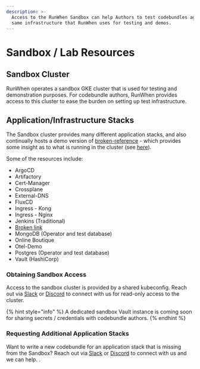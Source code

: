 ```yaml
---
description: >-
  Access to the RunWhen Sandbox can help Authors to test codebundles against the
  same infrastructure that RunWhen uses for testing and demos.
---
```


# Sandbox / Lab Resources

## Sandbox Cluster

RunWhen operates a sandbox GKE cluster that is used for testing and demonstration purposes. For codebundle authors, RunWhen provides access to this cluster to ease the burden on setting up test infrastructure.

## Application/Infrastructure Stacks

The Sandbox cluster provides many different application stacks, and also continually hosts a demo version of [broken-reference](broken-reference/ "mention") - which provides some insight as to what is running in the cluster (see [here](https://runwhen-local.sandbox.runwhen.com/)).

Some of the resources include:

* ArgoCD
* Artifactory
* Cert-Manager
* Crossplane
* External-DNS
* FluxCD
* Ingress - Kong
* Ingress - Nginx
* Jenkins (Traditional)
* [Broken link](broken-reference "mention")
* MongoDB (Operator and test database)
* Online Boutique
* Otel-Demo
* Postgres (Operator and test database)
* Vault (HashiCorp)

### Obtaining Sandbox Access

Access to the sandbox cluster is provided by a shared kubeconfig. Reach out via [Slack](https://runwhen.slack.com/join/shared\_invite/zt-1l7t3tdzl-IzB8gXDsWtHkT8C5nufm2A#/shared-invite/email) or [Discord](https://discord.com/invite/Ut7Ws4rm8Q) to connect with us for read-only access to the cluster.

{% hint style="info" %}
A dedicated sandbox Vault instance is coming soon for sharing secrets / credentials with codebundle authors.
{% endhint %}

### Requesting Additional Application Stacks

Want to write a new codebundle for an application stack that is missing from the Sandbox? Reach out via [Slack](https://runwhen.slack.com/join/shared\_invite/zt-1l7t3tdzl-IzB8gXDsWtHkT8C5nufm2A#/shared-invite/email) or [Discord](https://discord.com/invite/Ut7Ws4rm8Q) to connect with us and we can help. .

